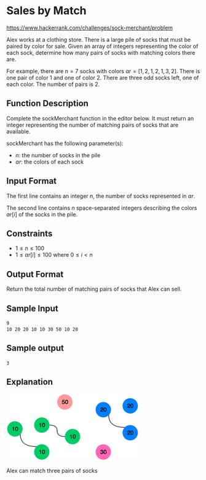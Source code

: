 # Sales by Match

https://www.hackerrank.com/challenges/sock-merchant/problem

Alex works at a clothing store. There is a large pile of socks that must be paired by color for sale. Given an array of integers representing the color of each sock, determine how many pairs of socks with matching colors there are.

For example, there are  $n = 7$ socks with colors $ar = [1,2,1,2,1,3,2]$. There is one pair of color $1$ and one of color $2$. There are three odd socks left, one of each color. The number of pairs is $2$.

## Function Description

Complete the sockMerchant function in the editor below. It must return an integer representing the number of matching pairs of socks that are available.

sockMerchant has the following parameter(s):

* $n$: the number of socks in the pile
* $ar$: the colors of each sock

## Input Format

The first line contains an integer $n$, the number of socks represented in $ar$.

The second line contains $n$ space-separated integers describing the colors $ar[i]$ of the socks in the pile.

## Constraints

* $1 \leq n \leq 100$
* $1 \leq ar[i] \leq 100$ where $0 \leq i < n$

## Output Format

Return the total number of matching pairs of socks that Alex can sell.

## Sample Input

    9
    10 20 20 10 10 30 50 10 20

## Sample output

    3

## Explanation

![](1474122392-c7b9097430-sock.png)

Alex can match three pairs of socks